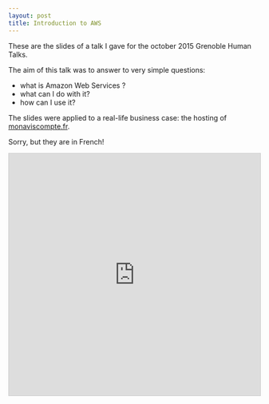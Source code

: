 ```yaml
---
layout: post
title: Introduction to AWS
---
```

These are the slides of a talk I gave for the october 2015 Grenoble Human Talks. 

The aim of this talk was to answer to very simple questions:

* what is Amazon Web Services ?
* what can I do with it?
* how can I use it?

The slides were applied to a real-life business case: the hosting of <a href="https://www.monaviscompte.fr" target="_blank">monaviscompte.fr</a>.

Sorry, but they are in French!

<div class="embed-container">
	<iframe src="https://fr.slideshare.net/slideshow/embed_code/key/aLk9cWTswBDjZL" width="595" height="485" frameborder="0" marginwidth="0" marginheight="0" scrolling="no" style="border:1px solid #CCC; border-width:1px; margin-bottom:5px; max-width: 100%;" allowfullscreen> </iframe>
</div>